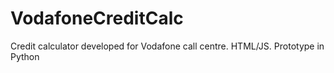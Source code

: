 # VodafoneCreditCalc
Credit calculator developed for Vodafone call centre. HTML/JS. Prototype in Python
